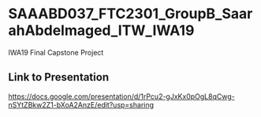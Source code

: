 # SAAABD037_FTC2301_GroupB_SaarahAbdelmaged_ITW_IWA19
IWA19 Final Capstone Project
## Link to Presentation 
https://docs.google.com/presentation/d/1rPcu2-gJxKx0pOgL8qCwg-nSYtZBkw2Z1-bXoA2AnzE/edit?usp=sharing
